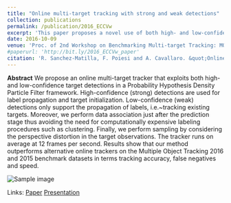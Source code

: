 ```yaml
---
title: "Online multi-target tracking with strong and weak detections"
collection: publications
permalink: /publication/2016_ECCVw
excerpt: 'This paper proposes a novel use of both high- and low-confidence target detections in a Probability Hypothesis Density Particle Filter framework for online multi-target tracker.'
date: 2016-10-09
venue: 'Proc. of 2nd Workshop on Benchmarking Multi-target Tracking: MOTChallenge 2016, Amsterdam, October 9, 2016'
#paperurl: 'http://bit.ly/2016_ECCVw_paper'
citation: 'R. Sanchez-Matilla, F. Poiesi and A. Cavallaro. &quot;Online multi-target tracking with strong and weak detection.&quot; <i>Proc. of 2nd Workshop on Benchmarking Multi-target Tracking: MOTChallenge</i>.'
---
```

**Abstract**
We propose an online multi-target tracker that exploits both high- and low-confidence target detections in a Probability Hypothesis Density Particle Filter framework. High-confidence (strong) detections are used for label propagation and target initialization. Low-confidence (weak) detections only support the propagation of labels, i.e.~tracking existing targets. Moreover, we perform data association just after the prediction stage thus avoiding the need for computationally expensive labeling procedures such as clustering. Finally, we perform sampling by considering the perspective distortion in the target  observations. The tracker runs on average at 12 frames per second. Results show that our method outperforms alternative online trackers on the Multiple Object Tracking 2016 and 2015 benchmark datasets in terms tracking accuracy, false negatives and speed. 

![Sample image](https://risama.github.io/files/2016_ECCVw/sample1.png)

Links:
[Paper](http://bit.ly/2016_ECCVw_paper)
[Presentation](http://bit.ly/2016_ECCVw_presentation)
